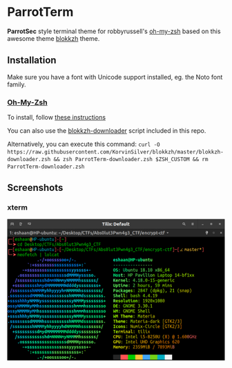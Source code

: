# ParrotTerm

<strong>ParrotSec</strong> style terminal theme for robbyrussell's [oh-my-zsh](https://github.com/robbyrussell/oh-my-zsh) based on this awesome theme [blokkzh](https://github.com/KorvinSilver/blokkzh) theme. 

## Installation

Make sure you have a font with Unicode support installed, eg. the Noto font family.

### [Oh-My-Zsh](http://ohmyz.sh/)

To install, follow [these instructions](https://github.com/robbyrussell/oh-my-zsh/wiki/Customization#overriding-and-adding-themes)

You can also use the [blokkzh-downloader](https://github.com/KorvinSilver/blokkzh/blob/master/blokkzh-downloader.zsh) script included in this repo.

Alternatively, you can execute this command:
`curl -O https://raw.githubusercontent.com/KorvinSilver/blokkzh/master/blokkzh-downloader.zsh && zsh ParrotTerm-downloader.zsh $ZSH_CUSTOM && rm ParrotTerm-downloader.zsh`


## Screenshots

### xterm

<img src="preview.png" alt="ParrotTerm">
